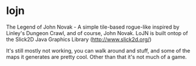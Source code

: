lojn
====

The Legend of John Novak - A simple tile-based rogue-like inspired by Linley's Dungeon Crawl, and of course, John Novak. LoJN is built ontop of the Slick2D Java Graphics Library (http://www.slick2d.org/)

It's still mostly not working, you can walk around and stuff, and some of the maps it generates are pretty cool. Other than that it's not much of a game.
